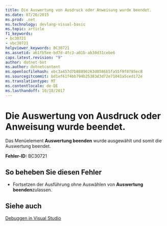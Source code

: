 ```yaml
---
title: Die Auswertung von Ausdruck oder Anweisung wurde beendet.
ms.date: 07/20/2015
ms.prod: .net
ms.technology: devlang-visual-basic
ms.topic: article
f1_keywords:
- bc30721
- vbc30721
helpviewer_keywords: BC30721
ms.assetid: a61fb5ee-bd7d-4fc3-a01b-ab30d31cebe6
caps.latest.revision: "9"
author: dotnet-bot
ms.author: dotnetcontent
ms.openlocfilehash: ebc3a457d7b88890263d0586b5fa55f9f8785ec8
ms.sourcegitcommit: bd1ef61f4bb794b25383d3d72e71041a5ced172e
ms.translationtype: MT
ms.contentlocale: de-DE
ms.lasthandoff: 10/18/2017
---
```

# <a name="evaluation-of-expression-or-statement-stopped"></a>Die Auswertung von Ausdruck oder Anweisung wurde beendet.
Das Menüelement **Auswertung beenden** wurde ausgewählt und somit die Auswertung beendet.  
  
 **Fehler-ID:** BC30721  
  
## <a name="to-correct-this-error"></a>So beheben Sie diesen Fehler  
  
-   Fortsetzen der Ausführung ohne Auswählen von **Auswertung beenden**zulassen.  
  
## <a name="see-also"></a>Siehe auch  
 [Debuggen in Visual Studio](/visualstudio/debugger/debugging-in-visual-studio)
